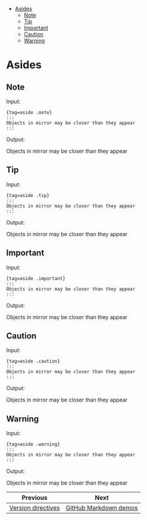 <!--
  DO NOT EDIT THIS FILE DIRECTLY!
  It is generated by djockey.
-->
- [Asides](../features/asides.md#Asides)
  - [Note](../features/asides.md#Note)
  - [Tip](../features/asides.md#Tip)
  - [Important](../features/asides.md#Important)
  - [Caution](../features/asides.md#Caution)
  - [Warning](../features/asides.md#Warning)

<div id="Asides" class="section" id="Asides">

# Asides

<div id="Note" class="section" id="Note">

## Note

<div class="dj-djot-demo">

Input:

``` djot
{tag=aside .note}
:::
Objects in mirror may be closer than they appear
:::
```

Output:

<div class="note" tag="aside">

Objects in mirror may be closer than they appear

</div>

</div>

</div>

<div id="Tip" class="section" id="Tip">

## Tip

<div class="dj-djot-demo">

Input:

``` djot
{tag=aside .tip}
:::
Objects in mirror may be closer than they appear
:::
```

Output:

<div class="tip" tag="aside">

Objects in mirror may be closer than they appear

</div>

</div>

</div>

<div id="Important" class="section" id="Important">

## Important

<div class="dj-djot-demo">

Input:

``` djot
{tag=aside .important}
:::
Objects in mirror may be closer than they appear
:::
```

Output:

<div class="important" tag="aside">

Objects in mirror may be closer than they appear

</div>

</div>

</div>

<div id="Caution" class="section" id="Caution">

## Caution

<div class="dj-djot-demo">

Input:

``` djot
{tag=aside .caution}
:::
Objects in mirror may be closer than they appear
:::
```

Output:

<div class="caution" tag="aside">

Objects in mirror may be closer than they appear

</div>

</div>

</div>

<div id="Warning" class="section" id="Warning">

## Warning

<div class="dj-djot-demo">

Input:

``` djot
{tag=aside .warning}
:::
Objects in mirror may be closer than they appear
:::
```

Output:

<div class="warning" tag="aside">

Objects in mirror may be closer than they appear

</div>

</div>

</div>

</div>


| Previous | Next |
| - | - |
| [Version directives](../features/version_directives.md) | [GitHub Markdown demos](../features/gfm.md) |